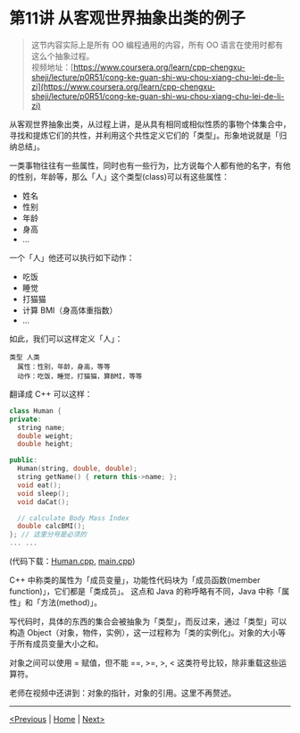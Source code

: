 # 第11讲 从客观世界抽象出类的例子

> 这节内容实际上是所有 OO 编程通用的内容，所有 OO 语言在使用时都有这么个抽象过程。  
> 视频地址：[https://www.coursera.org/learn/cpp-chengxu-sheji/lecture/p0R51/cong-ke-guan-shi-wu-chou-xiang-chu-lei-de-li-zi](https://www.coursera.org/learn/cpp-chengxu-sheji/lecture/p0R51/cong-ke-guan-shi-wu-chou-xiang-chu-lei-de-li-zi)

从客观世界抽象出类，从过程上讲，是从具有相同或相似性质的事物个体集合中，寻找和提炼它们的共性，并利用这个共性定义它们的「类型」。形象地说就是「归纳总结」。

一类事物往往有一些属性，同时也有一些行为，比方说每个人都有他的名字，有他的性别，年龄等，那么「人」这个类型\(class\)可以有这些属性：

* 姓名
* 性别
* 年龄
* 身高
* ...

一个「人」他还可以执行如下动作：

* 吃饭
* 睡觉
* 打猫猫
* 计算 BMI（身高体重指数）
* ...

如此，我们可以这样定义「人」：

```text
类型 人类
  属性：性别，年龄，身高，等等
  动作：吃饭，睡觉，打猫猫，算BMI，等等
```

翻译成 C++ 可以这样：

```cpp
class Human {
private:
  string name;
  double weight;
  double height;

public:
  Human(string, double, double);
  string getName() { return this->name; };
  void eat();
  void sleep();
  void daCat();

  // calculate Body Mass Index
  double calcBMI();
}; // 这里分号是必须的
... ...
```

\(代码下载：[Human.cpp](https://github.com/iridiumcao/cpp-note/tree/880e117845a17eb6c60956118ca4255ee37bb412/code/ch11/Human.cpp), [main.cpp](https://github.com/iridiumcao/cpp-note/tree/880e117845a17eb6c60956118ca4255ee37bb412/code/ch11/main.cpp)\)

C++ 中称类的属性为「成员变量」，功能性代码块为「成员函数\(member function\)」，它们都是「类成员」。 这点和 Java 的称呼略有不同，Java 中称「属性」和「方法\(method\)」。

写代码时，具体的东西的集合会被抽象为「类型」，而反过来，通过「类型」可以构造 Object（对象，物件，实例），这一过程称为「类的实例化」。对象的大小等于所有成员变量大小之和。

对象之间可以使用 = 赋值，但不能 ==, &gt;=, &gt;, &lt; 这类符号比较，除非重载这些运算符。

老师在视频中还讲到：对象的指针，对象的引用。这里不再赘述。

---

[\<Previous](ch-10-oo-history.md) \| [Home](SUMMARY.md) \| [Next\>](ch-12-fields-scope.md)